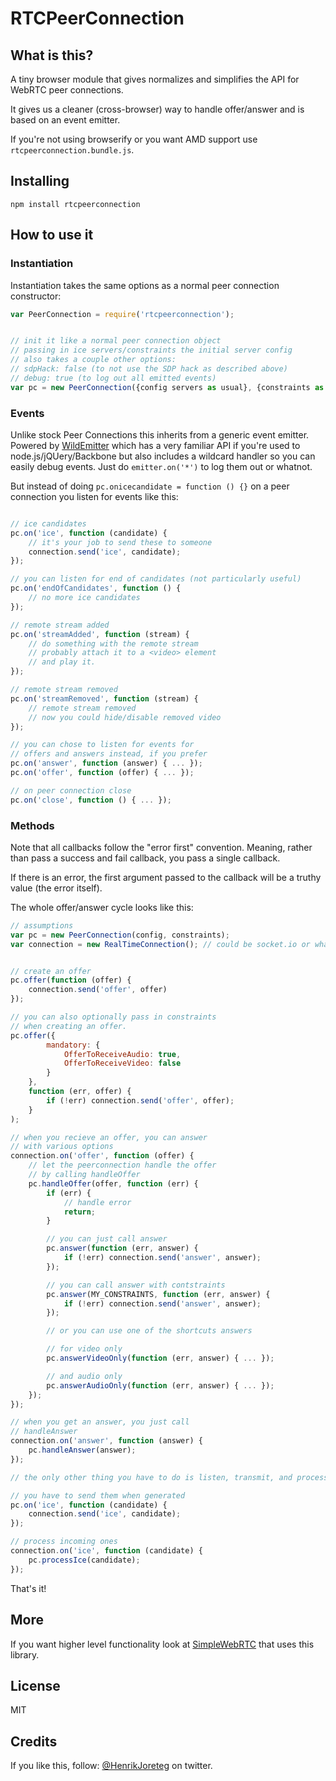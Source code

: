 # RTCPeerConnection


## What is this?

A tiny browser module that gives normalizes and simplifies the API for WebRTC peer connections.

It gives us a cleaner (cross-browser) way to handle offer/answer and is based on an event emitter.

If you're not using browserify or you want AMD support use `rtcpeerconnection.bundle.js`.

## Installing

```
npm install rtcpeerconnection
```

## How to use it


### Instantiation

Instantiation takes the same options as a normal peer connection constructor:

```js
var PeerConnection = require('rtcpeerconnection');


// init it like a normal peer connection object
// passing in ice servers/constraints the initial server config
// also takes a couple other options:
// sdpHack: false (to not use the SDP hack as described above)
// debug: true (to log out all emitted events)
var pc = new PeerConnection({config servers as usual}, {constraints as to regular PC});
```


### Events


Unlike stock Peer Connections this inherits from a generic event emitter. Powered by [WildEmitter](http://github.com/henrikjoreteg/wildemitter) which has a very familiar API if you're used to node.js/jQUery/Backbone but also includes a wildcard handler so you can easily debug events. Just do `emitter.on('*')` to log them out or whatnot.

But instead of doing `pc.onicecandidate = function () {}` on a peer connection you listen for events like this:


```js

// ice candidates
pc.on('ice', function (candidate) {
    // it's your job to send these to someone
    connection.send('ice', candidate);
});

// you can listen for end of candidates (not particularly useful)
pc.on('endOfCandidates', function () {
    // no more ice candidates
});

// remote stream added
pc.on('streamAdded', function (stream) {
    // do something with the remote stream
    // probably attach it to a <video> element
    // and play it.
});

// remote stream removed
pc.on('streamRemoved', function (stream) {
    // remote stream removed
    // now you could hide/disable removed video
});

// you can chose to listen for events for 
// offers and answers instead, if you prefer 
pc.on('answer', function (answer) { ... });
pc.on('offer', function (offer) { ... });

// on peer connection close
pc.on('close', function () { ... });
```


### Methods

Note that all callbacks follow the "error first" convention. Meaning, rather than pass a success and fail callback, you pass a single callback.

If there is an error, the first argument passed to the callback will be a truthy value (the error itself).

The whole offer/answer cycle looks like this:

```js
// assumptions
var pc = new PeerConnection(config, constraints);
var connection = new RealTimeConnection(); // could be socket.io or whatever


// create an offer
pc.offer(function (offer) {
    connection.send('offer', offer)
});

// you can also optionally pass in constraints
// when creating an offer.
pc.offer({
        mandatory: {
            OfferToReceiveAudio: true,
            OfferToReceiveVideo: false
        }
    }, 
    function (err, offer) {
        if (!err) connection.send('offer', offer);
    }
);

// when you recieve an offer, you can answer
// with various options
connection.on('offer', function (offer) {
    // let the peerconnection handle the offer
    // by calling handleOffer
    pc.handleOffer(offer, function (err) {
        if (err) {
            // handle error
            return;
        }

        // you can just call answer
        pc.answer(function (err, answer) {
            if (!err) connection.send('answer', answer);
        });

        // you can call answer with contstraints
        pc.answer(MY_CONSTRAINTS, function (err, answer) {
            if (!err) connection.send('answer', answer);
        });    

        // or you can use one of the shortcuts answers

        // for video only
        pc.answerVideoOnly(function (err, answer) { ... });

        // and audio only
        pc.answerAudioOnly(function (err, answer) { ... });
    }); 
});

// when you get an answer, you just call
// handleAnswer
connection.on('answer', function (answer) {
    pc.handleAnswer(answer);
});

// the only other thing you have to do is listen, transmit, and process ice candidates

// you have to send them when generated
pc.on('ice', function (candidate) {
    connection.send('ice', candidate);
});

// process incoming ones
connection.on('ice', function (candidate) {
    pc.processIce(candidate);
});
```


That's it!


## More

If you want higher level functionality look at [SimpleWebRTC](http://simplewebrtc.com) that uses this library.


## License

MIT

## Credits

If you like this, follow: [@HenrikJoreteg](http://twitter.com/henrikjoreteg) on twitter.

